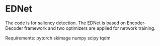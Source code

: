 # EDNet

The code is for saliency detection.
The EDNet is based on Encoder-Decoder framework and two optimizers are applied for network training. 

Requirements: 
pytorch
skimage
numpy
scipy
tqdm

